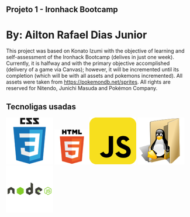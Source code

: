 ## Projeto 1 - Ironhack Bootcamp
# By: Ailton Rafael Dias Junior

This project was based on Konato Izumi with the objective of learning and self-assessment of the Ironhack Bootcamp (delives in just one week).
Currently, it is halfway and with the primary objective accomplished (delivery of a game via Canvas); however, it will be incremented until its completion (which will be with all assets and pokemons incremented).
All assets were taken from https://pokemondb.net/sprites.
All rights are reserved for Nitendo, Junichi Masuda and Pokémon Company.

## Tecnoligas usadas
<img src="./src/assets/icons/css.png" /> <img src="./src/assets/icons/html.png" /><img src="./src/assets/icons/javascript.png" /> <img src="./src/assets/icons/linux.png" /> <img src="./src/assets/icons/nodejs.png" />
